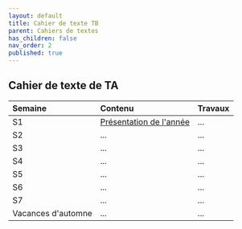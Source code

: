 ```yaml
---
layout: default
title: Cahier de texte TB
parent: Cahiers de textes
has_children: false
nav_order: 2
published: true
---
```

## Cahier de texte de TA


| Semaine        | Contenu          | Travaux |
|:-------------|:------------------|:------|
| S1           | [Présentation de l'année](https://rollauda.github.io/pt2023/docs/Pr%C3%A9sentation) | ...  |
| S2 | ...   | ...  |
| S3 | ...   | ...  |
| S4 | ...   | ...  |
| S5 | ...   | ...  |
| S6 | ...   | ...  |
| S7 | ...   | ...  |
| Vacances d'automne | ...   | ...  |